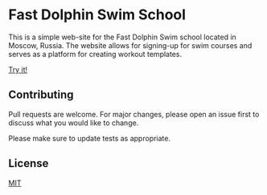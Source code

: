 # Fast Dolphin Swim School

This is a simple web-site for the Fast Dolphin Swim school located in Moscow, Russia. The website allows for signing-up for swim courses and serves as a platform for creating workout templates. 

[Try it!](https://www.fast-dolphin.ru/)

## Contributing

Pull requests are welcome. For major changes, please open an issue first
to discuss what you would like to change.

Please make sure to update tests as appropriate.

## License

[MIT](https://choosealicense.com/licenses/mit/)